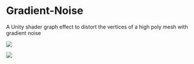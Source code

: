 # Gradient-Noise
A Unity shader graph effect to distort the vertices of a high poly mesh with gradient noise

![](abstract_wave.gif)

![](wavy_wood.gif)
